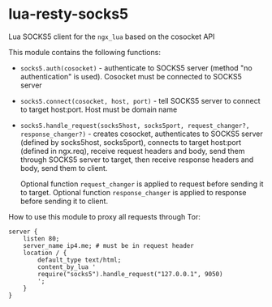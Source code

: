 lua-resty-socks5
================

Lua SOCKS5 client for the `ngx_lua` based on the cosocket API

This module contains the following functions:

 * `socks5.auth(cosocket)` - authenticate to SOCKS5
    server (method "no authentication" is used).
    Cosocket must be connected to SOCKS5 server
 * `socks5.connect(cosocket, host, port)` - tell
    SOCKS5 server to connect to target host:port.
    Host must be domain name
 * `socks5.handle_request(socks5host, socks5port,
    request_changer?, response_changer?)` -
    creates cosocket, authenticates to SOCKS5 server
    (defined by socks5host, socks5port),
    connects to target host:port (defined in ngx.req),
    receive request headers and body, send them
    through SOCKS5 server to target,
    then receive response headers and body,
    send them to client.

    Optional function `request_changer` is applied to
    request before sending it to target.
    Optional function `response_changer` is applied to
    response before sending it to client.

How to use this module to proxy all requests through Tor:

```nginx
server {
    listen 80;
    server_name ip4.me; # must be in request header
    location / {
        default_type text/html;
        content_by_lua '
        require("socks5").handle_request("127.0.0.1", 9050)
        ';
    }
}
```
